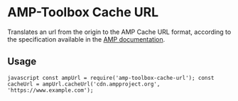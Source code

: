 # AMP-Toolbox Cache URL

Translates an url from the origin to the AMP Cache URL format, according to the specification
available in the [AMP documentation](https://developers.google.com/amp/cache/overview).

## Usage

``javascript
const ampUrl = require('amp-toolbox-cache-url');
const cacheUrl = ampUrl.cacheUrl('cdn.ampproject.org', 'https://www.example.com');
``